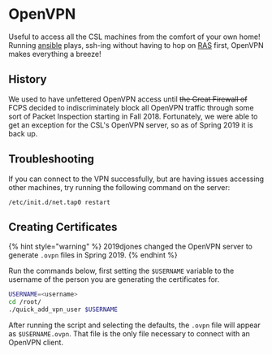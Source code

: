 # OpenVPN

Useful to access all the CSL machines from the comfort of your own home! Running [ansible](../tools/ansible.md) plays, ssh-ing without having to hop on [RAS](../../services/remote-access/) first, OpenVPN makes everything a breeze!

## History

We used to have unfettered OpenVPN access until ~~the Great Firewall of~~ FCPS decided to indiscriminately block all OpenVPN traffic through some sort of Packet Inspection starting in Fall 2018. Fortunately, we were able to get an exception for the CSL's OpenVPN server, so as of Spring 2019 it is back up.

## Troubleshooting

If you can connect to the VPN successfully, but are having issues accessing other machines, try running the following command on the server:

```text
/etc/init.d/net.tap0 restart
```

## Creating Certificates

{% hint style="warning" %}
2019djones changed the OpenVPN server to generate `.ovpn` files in Spring 2019.
{% endhint %}

Run the commands below, first setting the `$USERNAME` variable to the username of the person you are generating the certificates for.

```bash
USERNAME=<username>
cd /root/
./quick_add_vpn_user $USERNAME
```

After running the script and selecting the defaults, the `.ovpn` file will appear as `$USERNAME.ovpn`. That file is the only file necessary to connect with an OpenVPN client.


